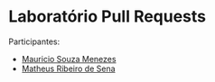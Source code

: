 # Laboratório Pull Requests

Participantes:

- [Mauricio Souza Menezes](https://github.com/mau-me)
- [Matheus Ribeiro de Sena](https://github.com/MatheusSena02)
